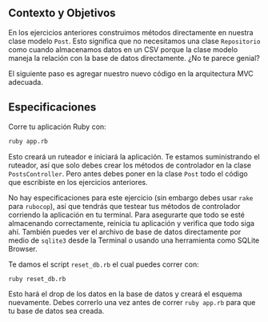 ## Contexto y Objetivos

En los ejercicios anteriores construimos métodos directamente en nuestra clase modelo `Post`. Esto significa que no necesitamos una clase `Repositorio` como cuando almacenamos datos en un CSV porque la clase modelo maneja la relación con la base de datos directamente. ¿No te parece genial?

El siguiente paso es agregar nuestro nuevo código en la arquitectura MVC adecuada.

## Especificaciones

Corre tu aplicación Ruby con:

```bash
ruby app.rb
```

Esto creará un ruteador e iniciará la aplicación. Te estamos suministrando el ruteador, así que solo debes crear los métodos de controlador en la clase `PostsController`.
Pero antes debes poner en la clase `Post` todo el código que escribiste en los ejercicios anteriores.

No hay especificaciones para este ejercicio (sin embargo debes usar `rake` para `rubocop`), así que tendrás que testear tus métodos de controlador corriendo la aplicación en tu terminal.
Para asegurarte que todo se esté almacenando correctamente, reinicia tu aplicación y verifica que todo siga ahí. También puedes ver el archivo de base de datos directamente por medio de `sqlite3` desde la Terminal o usando una herramienta como SQLite Browser.

Te damos el script  `reset_db.rb` el cual puedes correr con:

```bash
ruby reset_db.rb
```

Esto hará el drop de los datos en la base de datos y creará el esquema nuevamente. Debes correrlo una vez antes de correr `ruby app.rb` para que tu base de datos sea creada.

